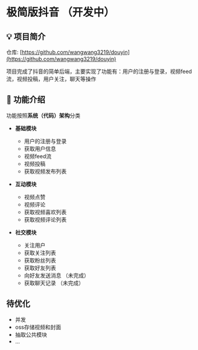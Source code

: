 # 极简版抖音 （开发中）
## 💡 项目简介

仓库: [https://github.com/wangwang3219/douyin](https://github.com/wangwang3219/douyin)

项目完成了抖音的简单后端，主要实现了功能有：用户的注册与登录，视频feed流，视频投稿，用户关注，聊天等操作

## 🚀 功能介绍

功能按照**系统（代码）架构**分类

- **基础模块**

  - 用户的注册与登录
  - 获取用户信息
  - 视频feed流
  - 视频投稿
  - 获取视频发布列表

- **互动模块**

  - 视频点赞
  - 视频评论
  - 获取视频喜欢列表
  - 获取视频评论列表

- **社交模块**

  - 关注用户
  - 获取关注列表
  - 获取粉丝列表
  - 获取好友列表
  - 向好友发送消息 （未完成）
  - 获取聊天记录  （未完成）

## 待优化
  - 并发
  - oss存储视频和封面
  - 抽取公共模块
  - ...
